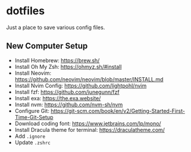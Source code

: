 # dotfiles

Just a place to save various config files.

## New Computer Setup

- Install Homebrew: https://brew.sh/
- Install Oh My Zsh: https://ohmyz.sh/#install
- Install Neovim: https://github.com/neovim/neovim/blob/master/INSTALL.md
- Install Nvim Config: https://github.com/lightpohl/nvim
- Install fzf: https://github.com/junegunn/fzf
- Install exa: https://the.exa.website/
- Install nvm: https://github.com/nvm-sh/nvm
- Configure Git: https://git-scm.com/book/en/v2/Getting-Started-First-Time-Git-Setup
- Download coding font: https://www.jetbrains.com/lp/mono/
- Install Dracula theme for terminal: https://draculatheme.com/
- Add `.ignore`
- Update `.zshrc`
